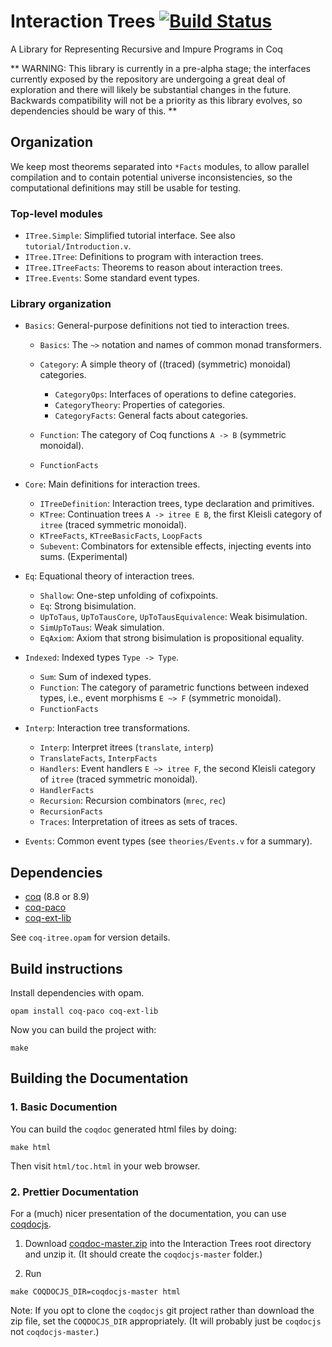 # Interaction Trees [![Build Status](https://travis-ci.com/DeepSpec/InteractionTrees.svg?branch=master)](https://travis-ci.com/DeepSpec/InteractionTrees)

A Library for Representing Recursive and Impure Programs in Coq

** WARNING: This library is currently in a pre-alpha stage; the
  interfaces currently exposed by the repository are undergoing a
  great deal of exploration and there will likely be substantial
  changes in the future. Backwards compatibility will not be a
  priority as this library evolves, so dependencies should be wary of
  this. **

## Organization

We keep most theorems separated into `*Facts` modules, to allow
parallel compilation and to contain potential universe
inconsistencies, so the computational definitions may still be usable
for testing.

### Top-level modules

- `ITree.Simple`: Simplified tutorial interface.
  See also `tutorial/Introduction.v`.
- `ITree.ITree`: Definitions to program with interaction trees.
- `ITree.ITreeFacts`: Theorems to reason about interaction trees.
- `ITree.Events`: Some standard event types.

### Library organization

- `Basics`: General-purpose definitions not tied to interaction trees.

    + `Basics`: The `~>` notation and names of common monad transformers.
    + `Category`: A simple theory of ((traced) (symmetric) monoidal) categories.

        * `CategoryOps`: Interfaces of operations to define categories.
        * `CategoryTheory`: Properties of categories.
        * `CategoryFacts`: General facts about categories.

    + `Function`: The category of Coq functions `A -> B` (symmetric monoidal).
    + `FunctionFacts`

- `Core`: Main definitions for interaction trees.

    + `ITreeDefinition`: Interaction trees, type declaration and primitives.
    + `KTree`: Continuation trees `A -> itree E B`, the first Kleisli category
      of `itree` (traced symmetric monoidal).
    + `KTreeFacts`, `KTreeBasicFacts`, `LoopFacts`
    + `Subevent`: Combinators for extensible effects, injecting events into
      sums. (Experimental)

- `Eq`: Equational theory of interaction trees.

    + `Shallow`: One-step unfolding of cofixpoints.
    + `Eq`: Strong bisimulation.
    + `UpToTaus`, `UpToTausCore`, `UpToTausEquivalence`: Weak bisimulation.
    + `SimUpToTaus`: Weak simulation.
    + `EqAxiom`: Axiom that strong bisimulation is propositional equality.

- `Indexed`: Indexed types `Type -> Type`.

    + `Sum`: Sum of indexed types.
    + `Function`: The category of parametric functions between indexed types,
      i.e., event morphisms `E ~> F` (symmetric monoidal).
    + `FunctionFacts`

- `Interp`: Interaction tree transformations.

    + `Interp`: Interpret itrees (`translate`, `interp`)
    + `TranslateFacts`, `InterpFacts`
    + `Handlers`: Event handlers `E ~> itree F`, the second Kleisli category
      of `itree` (traced symmetric monoidal).
    + `HandlerFacts`
    + `Recursion`: Recursion combinators (`mrec`, `rec`)
    + `RecursionFacts`
    + `Traces`: Interpretation of itrees as sets of traces.

- `Events`: Common event types (see `theories/Events.v` for a summary).

## Dependencies

- [coq](https://coq.inria.fr/) (8.8 or 8.9)
- [coq-paco](https://github.com/snu-sf/paco)
- [coq-ext-lib](https://github.com/coq-ext-lib/coq-ext-lib)

See `coq-itree.opam` for version details.

## Build instructions

Install dependencies with opam.

```
opam install coq-paco coq-ext-lib
```

Now you can build the project with:

```
make
```

## Building the Documentation

### 1. Basic Documention

You can build the `coqdoc` generated html files by doing:

```
make html
```
Then visit `html/toc.html` in your web browser.

### 2. Prettier Documentation

For a (much) nicer presentation of the documentation, you can use
[coqdocjs](https://github.com/tebbi/coqdocjs).

1. Download
  [coqdoc-master.zip](https://github.com/tebbi/coqdocjs/archive/master.zip) into
  the Interaction Trees root directory and unzip it.  (It should create the
  `coqdocjs-master` folder.)

2. Run
```
make COQDOCJS_DIR=coqdocjs-master html
```

Note: If you opt to clone the `coqdocjs` git project rather than
download the zip file, set the `COQDOCJS_DIR` appropriately.  (It will
probably just be `coqdocjs` not `coqdocjs-master`.)
